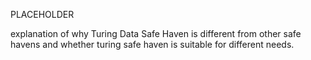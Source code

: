 PLACEHOLDER

explanation of why Turing Data Safe Haven is different from other safe havens and whether turing safe haven is suitable for different needs.
